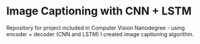 # Image Captioning with CNN + LSTM
Repository for project included in Computer Vision Nanodegree - using encoder + decoder (CNN and LSTM) I created image captioning algorithm.
